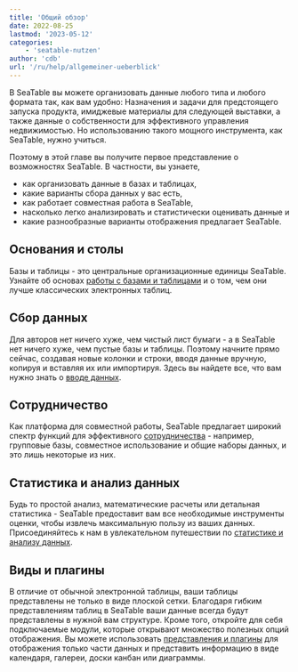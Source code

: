 ```yaml
---
title: 'Общий обзор'
date: 2022-08-25
lastmod: '2023-05-12'
categories:
    - 'seatable-nutzen'
author: 'cdb'
url: '/ru/help/allgemeiner-ueberblick'
---
```


В SeaTable вы можете организовать данные любого типа и любого формата так, как вам удобно: Назначения и задачи для предстоящего запуска продукта, имиджевые материалы для следующей выставки, а также данные о собственности для эффективного управления недвижимостью. Но использованию такого мощного инструмента, как SeaTable, нужно учиться.

Поэтому в этой главе вы получите первое представление о возможностях SeaTable. В частности, вы узнаете,

- как организовать данные в базах и таблицах,
- какие варианты сбора данных у вас есть,
- как работает совместная работа в SeaTable,
- насколько легко анализировать и статистически оценивать данные и
- какие разнообразные варианты отображения предлагает SeaTable.

## Основания и столы

Базы и таблицы - это центральные организационные единицы SeaTable. Узнайте об основах [работы с базами и таблицами](https://seatable.io/ru/docs/seatable-nutzen/einfuehrung-in-die-arbeit-mit-bases-und-tabellen/) и о том, чем они лучше классических электронных таблиц.

## Сбор данных

Для авторов нет ничего хуже, чем чистый лист бумаги - а в SeaTable нет ничего хуже, чем пустые базы и таблицы. Поэтому начните прямо сейчас, создавая новые колонки и строки, вводя данные вручную, копируя и вставляя их или импортируя. Здесь вы найдете все, что вам нужно знать о [вводе данных](https://seatable.io/ru/docs/seatable-nutzen/datenerfassung/).

## Сотрудничество

Как платформа для совместной работы, SeaTable предлагает широкий спектр функций для эффективного [сотрудничества](https://seatable.io/ru/docs/seatable-nutzen/zusammenarbeit/) - например, групповые базы, совместное использование и общие наборы данных, и это лишь некоторые из них.

## Статистика и анализ данных

Будь то простой анализ, математические расчеты или детальная статистика - SeaTable предоставит вам все необходимые инструменты оценки, чтобы извлечь максимальную пользу из ваших данных. Присоединяйтесь к нам в увлекательном путешествии по [статистике и анализу данных](https://seatable.io/ru/docs/seatable-nutzen/statistiken/).

## Виды и плагины

В отличие от обычной электронной таблицы, ваши таблицы представлены не только в виде плоской сетки. Благодаря гибким представлениям таблиц в SeaTable ваши данные всегда будут представлены в нужной вам структуре. Кроме того, откройте для себя подключаемые модули, которые открывают множество полезных опций отображения. Вы можете использовать [представления и плагины](https://seatable.io/ru/docs/seatable-nutzen/ansichten/) для отображения только части данных и представить информацию в виде календаря, галереи, доски канбан или диаграммы.
